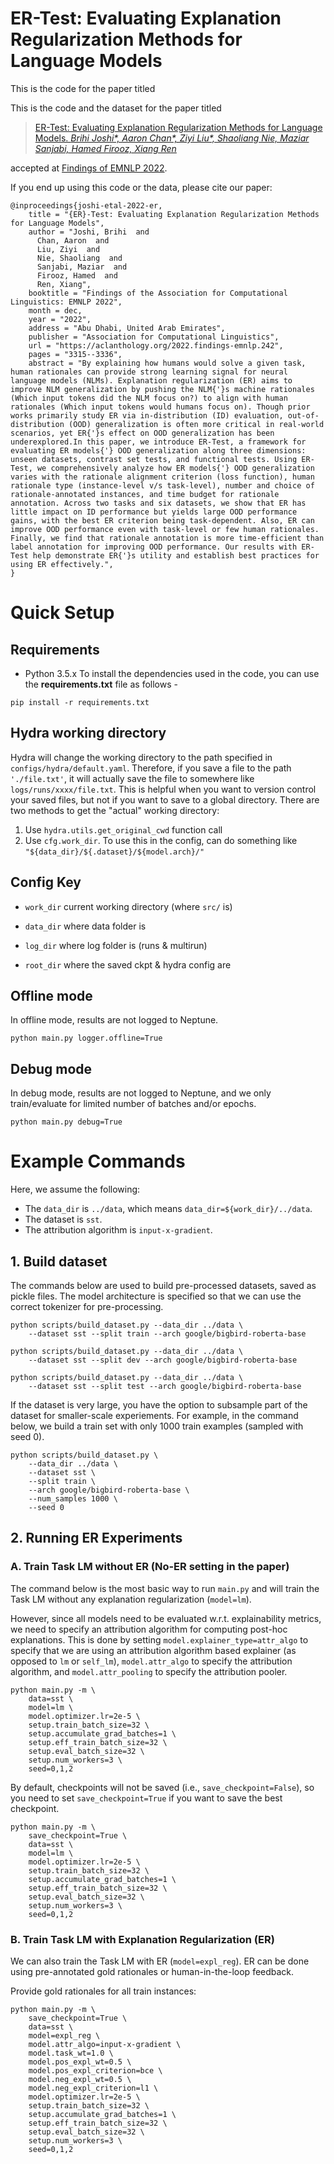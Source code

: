 # ER-Test: Evaluating Explanation Regularization Methods for Language Models

This is the code for the paper titled 

This is the code and the dataset for the paper titled 

>[ER-Test: Evaluating Explanation Regularization Methods for Language Models. *Brihi Joshi\*, Aaron Chan\*, Ziyi Liu\*, Shaoliang Nie, Maziar Sanjabi, Hamed Firooz, Xiang Ren*](https://aclanthology.org/2022.findings-emnlp.242/)

accepted at [Findings of EMNLP 2022](https://2022.emnlp.org/).

If you end up using this code or the data, please cite our paper: 

```
@inproceedings{joshi-etal-2022-er,
    title = "{ER}-Test: Evaluating Explanation Regularization Methods for Language Models",
    author = "Joshi, Brihi  and
      Chan, Aaron  and
      Liu, Ziyi  and
      Nie, Shaoliang  and
      Sanjabi, Maziar  and
      Firooz, Hamed  and
      Ren, Xiang",
    booktitle = "Findings of the Association for Computational Linguistics: EMNLP 2022",
    month = dec,
    year = "2022",
    address = "Abu Dhabi, United Arab Emirates",
    publisher = "Association for Computational Linguistics",
    url = "https://aclanthology.org/2022.findings-emnlp.242",
    pages = "3315--3336",
    abstract = "By explaining how humans would solve a given task, human rationales can provide strong learning signal for neural language models (NLMs). Explanation regularization (ER) aims to improve NLM generalization by pushing the NLM{'}s machine rationales (Which input tokens did the NLM focus on?) to align with human rationales (Which input tokens would humans focus on). Though prior works primarily study ER via in-distribution (ID) evaluation, out-of-distribution (OOD) generalization is often more critical in real-world scenarios, yet ER{'}s effect on OOD generalization has been underexplored.In this paper, we introduce ER-Test, a framework for evaluating ER models{'} OOD generalization along three dimensions: unseen datasets, contrast set tests, and functional tests. Using ER-Test, we comprehensively analyze how ER models{'} OOD generalization varies with the rationale alignment criterion (loss function), human rationale type (instance-level v/s task-level), number and choice of rationale-annotated instances, and time budget for rationale annotation. Across two tasks and six datasets, we show that ER has little impact on ID performance but yields large OOD performance gains, with the best ER criterion being task-dependent. Also, ER can improve OOD performance even with task-level or few human rationales. Finally, we find that rationale annotation is more time-efficient than label annotation for improving OOD performance. Our results with ER-Test help demonstrate ER{'}s utility and establish best practices for using ER effectively.",
}
```

# Quick Setup

## Requirements

- Python 3.5.x
To install the dependencies used in the code, you can use the __requirements.txt__ file as follows -

```
pip install -r requirements.txt
```

## Hydra working directory

Hydra will change the working directory to the path specified in `configs/hydra/default.yaml`. Therefore, if you save a file to the path `'./file.txt'`, it will actually save the file to somewhere like `logs/runs/xxxx/file.txt`. This is helpful when you want to version control your saved files, but not if you want to save to a global directory. There are two methods to get the "actual" working directory:

1. Use `hydra.utils.get_original_cwd` function call
2. Use `cfg.work_dir`. To use this in the config, can do something like `"${data_dir}/${.dataset}/${model.arch}/"`


## Config Key

- `work_dir` current working directory (where `src/` is)

- `data_dir` where data folder is

- `log_dir` where log folder is (runs & multirun)

- `root_dir` where the saved ckpt & hydra config are

## Offline mode
In offline mode, results are not logged to Neptune.
```
python main.py logger.offline=True
```

## Debug mode
In debug mode, results are not logged to Neptune, and we only train/evaluate for limited number of batches and/or epochs.
```
python main.py debug=True
```

# Example Commands

Here, we assume the following: 
- The `data_dir` is `../data`, which means `data_dir=${work_dir}/../data`.
- The dataset is `sst`.
- The attribution algorithm is `input-x-gradient`.

## 1. Build dataset
The commands below are used to build pre-processed datasets, saved as pickle files. The model architecture is specified so that we can use the correct tokenizer for pre-processing.

```
python scripts/build_dataset.py --data_dir ../data \
    --dataset sst --split train --arch google/bigbird-roberta-base 

python scripts/build_dataset.py --data_dir ../data \
    --dataset sst --split dev --arch google/bigbird-roberta-base 

python scripts/build_dataset.py --data_dir ../data \
    --dataset sst --split test --arch google/bigbird-roberta-base 

```

If the dataset is very large, you have the option to subsample part of the dataset for smaller-scale experiements. For example, in the command below, we build a train set with only 1000 train examples (sampled with seed 0).
```
python scripts/build_dataset.py \
    --data_dir ../data \
    --dataset sst \
    --split train \
    --arch google/bigbird-roberta-base \
    --num_samples 1000 \
    --seed 0
```

## 2. Running ER Experiments

### A. Train Task LM without ER (No-ER setting in the paper)

The command below is the most basic way to run `main.py` and will train the Task LM without any explanation regularization (`model=lm`). 

However, since all models need to be evaluated w.r.t. explainability metrics, we need to specify an attribution algorithm for computing post-hoc explanations. This is done by setting `model.explainer_type=attr_algo` to specify that we are using an attribution algorithm based explainer (as opposed to `lm` or `self_lm`), `model.attr_algo` to specify the attribution algorithm, and `model.attr_pooling` to specify the attribution pooler.
```
python main.py -m \
    data=sst \
    model=lm \
    model.optimizer.lr=2e-5 \
    setup.train_batch_size=32 \
    setup.accumulate_grad_batches=1 \
    setup.eff_train_batch_size=32 \
    setup.eval_batch_size=32 \
    setup.num_workers=3 \
    seed=0,1,2
```

By default, checkpoints will not be saved (i.e., `save_checkpoint=False`), so you need to set `save_checkpoint=True` if you want to save the best checkpoint.
```
python main.py -m \
    save_checkpoint=True \
    data=sst \
    model=lm \
    model.optimizer.lr=2e-5 \
    setup.train_batch_size=32 \
    setup.accumulate_grad_batches=1 \
    setup.eff_train_batch_size=32 \
    setup.eval_batch_size=32 \
    setup.num_workers=3 \
    seed=0,1,2
```

### B. Train Task LM with Explanation Regularization (ER)
We can also train the Task LM with ER (`model=expl_reg`). ER can be done using pre-annotated gold rationales or human-in-the-loop feedback.

Provide gold rationales for all train instances:
```
python main.py -m \
    save_checkpoint=True \
    data=sst \
    model=expl_reg \
    model.attr_algo=input-x-gradient \
    model.task_wt=1.0 \
    model.pos_expl_wt=0.5 \
    model.pos_expl_criterion=bce \
    model.neg_expl_wt=0.5 \
    model.neg_expl_criterion=l1 \
    model.optimizer.lr=2e-5 \
    setup.train_batch_size=32 \
    setup.accumulate_grad_batches=1 \
    setup.eff_train_batch_size=32 \
    setup.eval_batch_size=32 \
    setup.num_workers=3 \
    seed=0,1,2
```


